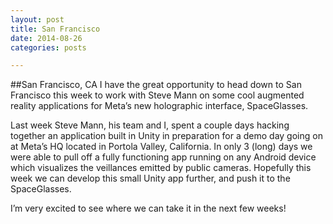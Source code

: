 ```yaml
---
layout: post
title: San Francisco
date: 2014-08-26
categories: posts

---
```


##San Francisco, CA
I have the great opportunity to head down to San Francisco this week to work with Steve Mann on some cool augmented reality applications for Meta’s new holographic interface, SpaceGlasses.

Last week Steve Mann, his team and I, spent a couple days hacking together an application built in Unity in preparation for a demo day going on at Meta’s HQ located in Portola Valley, California. In only 3 (long) days we were able to pull off a fully functioning app running on any Android device which visualizes the veillances emitted by public cameras. Hopefully this week we can develop this small Unity app further, and push it to the SpaceGlasses.

I’m very excited to see where we can take it in the next few weeks!